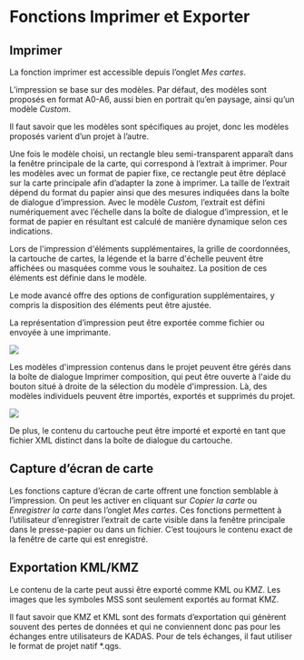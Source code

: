 # Fonctions Imprimer et Exporter

## Imprimer

La fonction imprimer est accessible depuis l’onglet *Mes cartes*.

L’impression se base sur des modèles. Par défaut, des modèles sont proposés en format A0-A6, aussi bien en portrait qu’en paysage, ainsi qu’un modèle *Custom*.

Il faut savoir que les modèles sont spécifiques au projet, donc les modèles proposés varient d’un projet à l’autre.

Une fois le modèle choisi, un rectangle bleu semi-transparent apparaît dans la fenêtre principale de la carte, qui correspond à l’extrait à imprimer. Pour les modèles avec un format de papier fixe, ce rectangle peut être déplacé sur la carte principale afin d’adapter la zone à imprimer. La taille de l’extrait dépend du format du papier ainsi que des mesures indiquées dans la boîte de dialogue d’impression. Avec le modèle *Custom,* l’extrait est défini numériquement avec l’échelle dans la boîte de dialogue d’impression, et le format de papier en résultant est calculé de manière dynamique selon ces indications.

Lors de l'impression d'éléments supplémentaires, la grille de coordonnées, la cartouche de cartes, la légende et la barre d'échelle peuvent être affichées ou masquées comme vous le souhaitez. La position de ces éléments est définie dans le modèle.

Le mode avancé offre des options de configuration supplémentaires, y compris la disposition des éléments peut être ajustée.

La représentation d’impression peut être exportée comme fichier ou envoyée à une imprimante.

<img src="../media/image12.png"/>

Les modèles d'impression contenus dans le projet peuvent être gérés dans la boîte de dialogue Imprimer composition, qui peut être ouverte à l'aide du bouton situé à droite de la sélection du modèle d'impression. Là, des modèles individuels peuvent être importés, exportés et supprimés du projet.

<img src="../media/image12.1.png"/>

De plus, le contenu du cartouche peut être importé et exporté en tant que fichier XML distinct dans la boîte de dialogue du cartouche.

## Capture d’écran de carte

Les fonctions capture d’écran de carte offrent une fonction semblable à l’impression. On peut les activer en cliquant sur *Copier la carte* ou *Enregistrer la carte* dans l’onglet *Mes cartes*. Ces fonctions permettent à l’utilisateur d’enregistrer l’extrait de carte visible dans la fenêtre principale dans le presse-papier ou dans un fichier. C’est toujours le contenu exact de la fenêtre de carte qui est enregistré.

## Exportation KML/KMZ

Le contenu de la carte peut aussi être exporté comme KML ou KMZ. Les images que les symboles MSS sont seulement exportés au format KMZ.

Il faut savoir que KMZ et KML sont des formats d’exportation qui génèrent souvent des pertes de données et qui ne conviennent donc pas pour les échanges entre utilisateurs de KADAS. Pour de tels échanges, il faut utiliser le format de projet natif \*.qgs.
